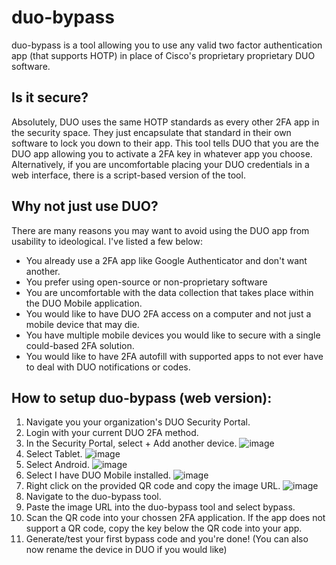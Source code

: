 # duo-bypass
duo-bypass is a tool allowing you to use any valid two factor authentication app (that supports HOTP) in place of Cisco's proprietary proprietary DUO software.

## Is it secure?
Absolutely, DUO uses the same HOTP standards as every other 2FA app in the security space. They just encapsulate that standard in their own software to lock you down to their app. This tool tells DUO that you are the DUO app allowing you to activate a 2FA key in whatever app you choose.
Alternatively, if you are uncomfortable placing your DUO credentials in a web interface, there is a script-based version of the tool.

## Why not just use DUO?
There are many reasons you may want to avoid using the DUO app from usability to ideological. I've listed a few below:
- You already use a 2FA app like Google Authenticator and don't want another.
- You prefer using open-source or non-proprietary software
- You are uncomfortable with the data collection that takes place within the DUO Mobile application.
- You would like to have DUO 2FA access on a computer and not just a mobile device that may die.
- You have multiple mobile devices you would like to secure with a single could-based 2FA solution.
- You would like to have 2FA autofill with supported apps to not ever have to deal with DUO notifications or codes.

## How to setup duo-bypass (web version):
1. Navigate you your organization's DUO Security Portal.
2. Login with your current DUO 2FA method.
3. In the Security Portal, select + Add another device.
![image](https://user-images.githubusercontent.com/25465133/194498066-8efc5f3a-b040-4e98-aa38-f00409f549b3.png)
4. Select Tablet.
![image](https://user-images.githubusercontent.com/25465133/194498084-d56055ac-03b3-4642-b599-c6eaafe0232f.png)
5. Select Android.
![image](https://user-images.githubusercontent.com/25465133/194498097-88926758-0bb5-4f4b-a116-42f5ae9eed3d.png)
6. Select I have DUO Mobile installed.
![image](https://user-images.githubusercontent.com/25465133/194498114-24fe669f-7412-4f6e-a249-05ce8468d59a.png)
7. Right click on the provided QR code and copy the image URL.
![image](https://user-images.githubusercontent.com/25465133/194498153-b2f1ce24-9c7a-437a-9bb6-5803c80f2deb.png)
8. Navigate to the duo-bypass tool.
9. Paste the image URL into the duo-bypass tool and select bypass.
10. Scan the QR code into your chossen 2FA application. If the app does not support a QR code, copy the key below the QR code into your app.
11. Generate/test your first bypass code and you're done! (You can also now rename the device in DUO if you would like)
